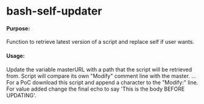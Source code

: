 bash-self-updater
=================
#### Purpose: 
Function to retrieve latest version of a script and replace self if user wants.

#### Usage: 
Update the variable masterURL with a path that the script will be retrieved from.  Script will compare its own "Modify" comment line with the master.
 ... For a PoC download this script and append a character to the "Modify:" line.  For value added change the final echo to say 'This is the body BEFORE UPDATING'.
